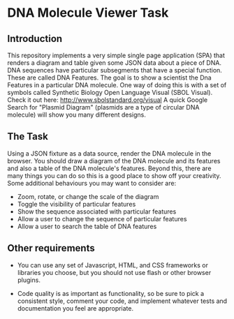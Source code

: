 # DNA Molecule Viewer Task

## Introduction
This repository implements a very simple single page application (SPA) that renders a diagram
and table given some JSON data about a piece of DNA. DNA sequences have particular subsegments that have a special
function. These are called DNA Features. The goal is to show a scientist the Dna Features in a particular DNA
molecule. One way of doing this is with a set of symbols called Synthetic Biology Open Language Visual (SBOL Visual).
Check it out here: http://www.sbolstandard.org/visual
A quick Google Search for "Plasmid Diagram" (plasmids are a type of circular DNA molecule) will show you many different
designs.


## The Task
Using a JSON fixture as a data source, render the DNA molecule in the browser. You should draw a diagram of the DNA
molecule and its features and also a table of the DNA molecule's features. Beyond this, there are many things you can do
so this is a good place to show off your creativity. Some additional behaviours you may want to consider are:

- Zoom, rotate, or change the scale of the diagram
- Toggle the visibility of particular features
- Show the sequence associated with particular features
- Allow a user to change the sequence of particular features
- Allow a user to search the table of DNA features

## Other requirements
- You can use any set of Javascript, HTML, and CSS frameworks or libraries you choose, but you should not use flash or
other browser plugins.

- Code quality is as important as functionality, so be sure to pick a consistent style, comment your code, and implement
whatever tests and documentation you feel are appropriate.



